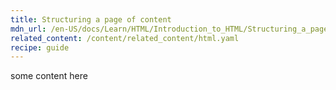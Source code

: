 ```yaml
---
title: Structuring a page of content
mdn_url: /en-US/docs/Learn/HTML/Introduction_to_HTML/Structuring_a_page_of_content
related_content: /content/related_content/html.yaml
recipe: guide
---
```

some content here
